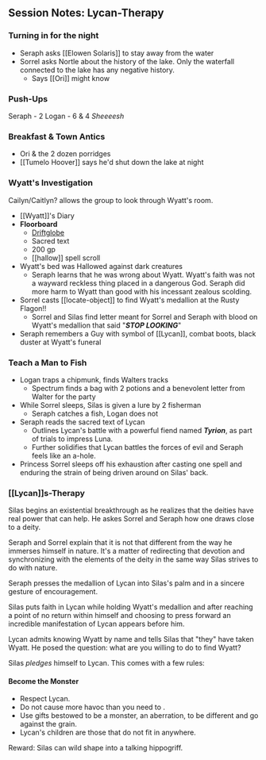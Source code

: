 ## Session Notes: Lycan-Therapy

### Turning in for the night 
- Seraph asks [[Elowen Solaris]] to stay away from the water 
- Sorrel asks Nortle about the history of the lake. Only the waterfall connected to the lake has any negative history.
	- Says [[Ori]] might know
### Push-Ups
Seraph - 2
Logan - 6 & 4 *Sheeeesh*
### Breakfast & Town Antics
- Ori & the 2 dozen porridges
- [[Tumelo Hoover]] says he'd shut down the lake at night

### Wyatt's Investigation
Cailyn/Caitlyn? allows the group to look through Wyatt's room.
- [[Wyatt]]'s Diary
- **Floorboard**
	- [Driftglobe](https://www.aidedd.org/dnd/om.php?vo=driftglobe)
	- Sacred text
	- 200 gp
	- [[hallow]] spell scroll
- Wyatt's bed was Hallowed against dark creatures 
	- Seraph learns that he was wrong about Wyatt. Wyatt's faith was not a wayward reckless thing placed in a dangerous God. Seraph did more harm to Wyatt than good with his incessant zealous scolding.
- Sorrel casts [[locate-object]] to find Wyatt's medallion at the Rusty Flagon!!
	- Sorrel and Silas find letter meant for Sorrel and Seraph with blood on Wyatt's medallion that said "***STOP LOOKING***"
- Seraph remembers a Guy with symbol of [[Lycan]], combat boots, black duster at Wyatt's funeral
### Teach a Man to Fish 
- Logan traps a chipmunk, finds Walters tracks 
	- Spectrum finds a bag with 2 potions and a benevolent letter from Walter for the party 
- While Sorrel sleeps, Silas is given a lure by 2 fisherman
	- Seraph catches a fish, Logan does not
- Seraph reads the sacred text of Lycan 
	- Outlines Lycan's battle with a powerful fiend named ***Tyrion***, as part of trials to impress Luna.
	- Further solidifies that Lycan battles the forces of evil and Seraph feels like an a-hole.
- Princess Sorrel sleeps off his exhaustion after casting one spell and enduring the strain of being driven around on Silas' back.
### [[Lycan]]s-Therapy
Silas begins an existential breakthrough as he realizes that the deities have real power that can help. He askes Sorrel and Seraph how one draws close to a deity.

Seraph and Sorrel explain that it is not that different from the way he immerses himself in nature. It's a matter of redirecting that devotion and synchronizing with the elements of the deity in the same way Silas strives to do with nature.

Seraph presses the medallion of Lycan into Silas's palm and in a sincere gesture of encouragement. 

Silas puts faith in Lycan while holding Wyatt's medallion and after reaching a point of no return within himself and choosing to press forward an incredible manifestation of Lycan appears before him.

Lycan admits knowing Wyatt by name and tells Silas that "they" have taken Wyatt. He posed the question: what are you willing to do to find Wyatt?

Silas *pledges* himself to Lycan. This comes with a few rules:

#### **Become the Monster**
- Respect Lycan.
- Do not cause more havoc than you need to .
- Use gifts bestowed to be a monster, an aberration, to be different and go against the grain.
- Lycan's children are those that do not fit in anywhere.

Reward: Silas can wild shape into a talking hippogriff.